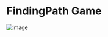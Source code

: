 # FindingPath Game

![image](https://github.com/HuskyDG/FindingPath_Unity2D/assets/84650617/6ea75d64-0ef2-42e0-9287-6a5d71998d13)


 
